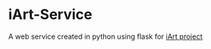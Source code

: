 # iArt-Service
A web service created in python using flask for [iArt project](https://github.com/Tapaswi846580/iArt)
